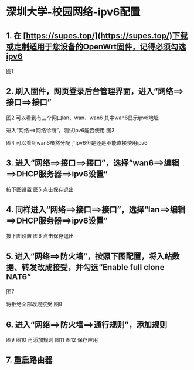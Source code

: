 # 深圳大学-校园网络-ipv6配置


## 1. 在 [https://supes.top/](https://supes.top/)下载或定制适用于您设备的OpenWrt固件，记得必须勾选ipv6
图1

## 2. 刷入固件，网页登录后台管理界面，进入“网络==>接口==>接口”
图2
可以看到有三个网口lan、wan、wan6
其中wan6显示ipv6地址

进入“网络==>网络诊断”，测试ipv6能否使用
图3

图4
可以看到wan6虽然分配了ipv6但是还是不能直接使用ipv6


## 3. 进入“网络==>接口==>接口”，选择“wan6==>编辑==>DHCP服务器==>ipv6设置”
按下图设置
图5
点击保存退出

## 4. 同样进入“网络==>接口==>接口”，选择“lan==>编辑==>DHCP服务器==>ipv6设置”
按下图设置
图6
点击保存退出

## 5. 进入“网络==>防火墙”，按照下图配置，将入站数据、转发改成接受，并勾选“Enable full clone NAT6”
图7

将拒绝全部改成接受
图8

## 6. 进入“网络==>防火墙==>通行规则”，添加规则
图9
图10
再添加规则
图11
图12
保存应用
## 7. 重启路由器
